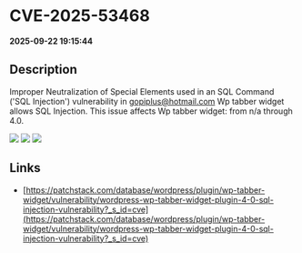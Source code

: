 # CVE-2025-53468

**2025-09-22 19:15:44**

## Description
Improper Neutralization of Special Elements used in an SQL Command ('SQL Injection') vulnerability in gopiplus@hotmail.com Wp tabber widget allows SQL Injection. This issue affects Wp tabber widget: from n/a through 4.0.

![](https://img.shields.io/static/v1?label=Score&message=8.5&color=red)
![](https://img.shields.io/static/v1?label=Severity&message=HIGH&color=red)
![](https://img.shields.io/static/v1?label=CWE&message=SQL&color=green)

## Links
- [https://patchstack.com/database/wordpress/plugin/wp-tabber-widget/vulnerability/wordpress-wp-tabber-widget-plugin-4-0-sql-injection-vulnerability?_s_id=cve](https://patchstack.com/database/wordpress/plugin/wp-tabber-widget/vulnerability/wordpress-wp-tabber-widget-plugin-4-0-sql-injection-vulnerability?_s_id=cve)

